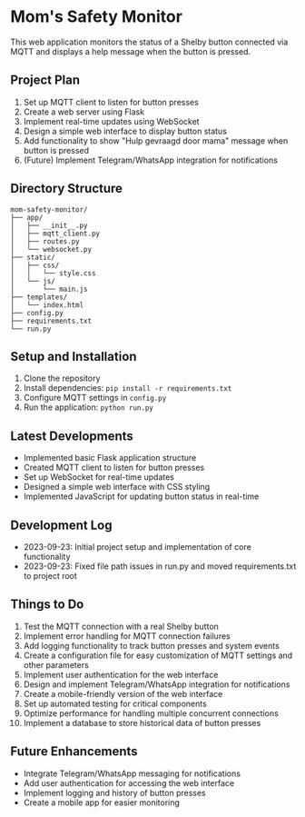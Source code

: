 # Mom's Safety Monitor

This web application monitors the status of a Shelby button connected via MQTT and displays a help message when the button is pressed.

## Project Plan

1. Set up MQTT client to listen for button presses
2. Create a web server using Flask
3. Implement real-time updates using WebSocket
4. Design a simple web interface to display button status
5. Add functionality to show "Hulp gevraagd door mama" message when button is pressed
6. (Future) Implement Telegram/WhatsApp integration for notifications

## Directory Structure

```
mom-safety-monitor/
├── app/
│   ├── __init__.py
│   ├── mqtt_client.py
│   ├── routes.py
│   └── websocket.py
├── static/
│   ├── css/
│   │   └── style.css
│   └── js/
│       └── main.js
├── templates/
│   └── index.html
├── config.py
├── requirements.txt
└── run.py
```

## Setup and Installation

1. Clone the repository
2. Install dependencies: `pip install -r requirements.txt`
3. Configure MQTT settings in `config.py`
4. Run the application: `python run.py`

## Latest Developments

- Implemented basic Flask application structure
- Created MQTT client to listen for button presses
- Set up WebSocket for real-time updates
- Designed a simple web interface with CSS styling
- Implemented JavaScript for updating button status in real-time

## Development Log

- 2023-09-23: Initial project setup and implementation of core functionality
- 2023-09-23: Fixed file path issues in run.py and moved requirements.txt to project root

## Things to Do

1. Test the MQTT connection with a real Shelby button
2. Implement error handling for MQTT connection failures
3. Add logging functionality to track button presses and system events
4. Create a configuration file for easy customization of MQTT settings and other parameters
5. Implement user authentication for the web interface
6. Design and implement Telegram/WhatsApp integration for notifications
7. Create a mobile-friendly version of the web interface
8. Set up automated testing for critical components
9. Optimize performance for handling multiple concurrent connections
10. Implement a database to store historical data of button presses

## Future Enhancements

- Integrate Telegram/WhatsApp messaging for notifications
- Add user authentication for accessing the web interface
- Implement logging and history of button presses
- Create a mobile app for easier monitoring
